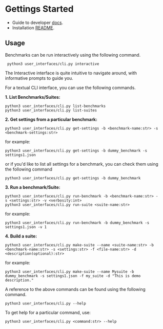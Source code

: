 # Gettings Started 

- Guide to developer [docs](developer-guide.md).
- Installation [README](../README.md).

## Usage

Benchmarks can be run interactively using the following command.

```shell
 python3 user_interfaces/cli.py interactive
```

The Interactive interface is quite intuitive to navigate around, with informative prompts to guide you. 


For a textual CLI interface, you can use the following commands.

**1. List Benchmarks/Suites:**  

```shell
python3 user_interfaces/cli.py list-benchmarks
python3 user_interfaces/cli.py list-suites
```

**2. Get settings from a particular benchmark:**


```shell
python3 user_interfaces/cli.py get-settings -b <benchmark-name:str> -s <benchmark-settings:str>
```
for example:

```shell
python3 user_interfaces/cli.py get-settings -b dummy_benchmark -s settings1.json
```
or if you'd like to list all settings for a benchmark, you can check them using the following command

```shell
python3 user_interfaces/cli.py get-settings -b dummy_benchmark 
```


**3. Run a benchmark/Suite:**


```shell 
python3 user_interfaces/cli.py run-benchmark -b <benchmark-name:str> -s <settings:str> -v <verbosity:int> 
python3 user_interfaces/cli.py run-suite <suite-name:str> 
```
for example:

```shell
python3 user_interfaces/cli.py run-benchmark -b dummy_benchmark -s settings1.json -v 1 
```

**4. Build a suite:**
```shell
python3 user_interfaces/cli.py make-suite --name <suite-name:str> -b <benchmark-name:str> -s <settings:str> -f <file-name:str> -d <description(optional):str>
```
for example:

```shell
python3 user_interfaces/cli.py make-suite --name Mysuite -b dummy_benchmark -s settings1.json -f my_suite -d "This is demo description."  
```

A reference to the above commands can be found using the following command.
```shell
python3 user_interfaces/cli.py --help
```

To get help for a particular command, use:
```shell
python3 user_interfaces/cli.py <command:str> --help
```
